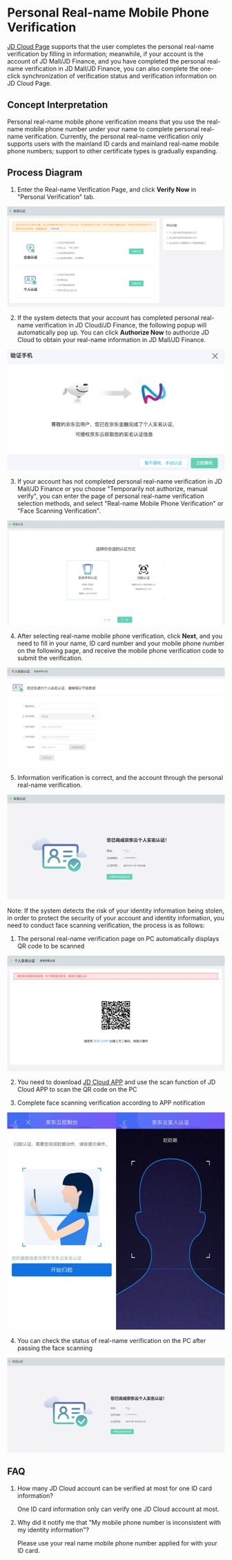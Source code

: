 # Personal Real-name Mobile Phone Verification
[JD Cloud Page](https://realname.jdcloud.com/account/verify) supports that the user completes the personal real-name verification by filling in information; meanwhile, if your account is the account of JD Mall/JD Finance, and you have completed the personal real-name verification in JD Mall/JD Finance, you can also complete the one-click synchronization of verification status and verification information on JD Cloud Page.
## Concept Interpretation
Personal real-name mobile phone verification means that you use the real-name mobile phone number under your name to complete personal real-name verification. Currently, the personal real-name verification only supports users with the mainland ID cards and mainland real-name mobile phone numbers; support to other certificate types is gradually expanding.

## Process Diagram
1. Enter the Real-name Verification Page, and click **Verify Now** in "Personal Verification" tab.

![](../../../../image/User/personal/%E9%A6%96%E9%A1%B5.png)

2. If the system detects that your account has completed personal real-name verification in JD Cloud/JD Finance, the following popup will automatically pop up. You can click **Authorize Now** to authorize JD Cloud to obtain your real-name information in JD Mall/JD Finance.

![](../../../../image/User/personal/%E7%AB%8B%E5%8D%B3%E6%8E%88%E6%9D%83.png)

3. If your account has not completed personal real-name verification in JD Mall/JD Finance or you choose "Temporarily not authorize, manual verify", you can enter the page of personal real-name verification selection methods, and select "Real-name Mobile Phone Verification" or "Face Scanning Verification".

![](../../../../image/User/face/%E9%80%89%E6%8B%A9%E6%89%8B%E6%9C%BA%E5%AE%9E%E5%90%8D.png)


4. After selecting real-name mobile phone verification, click **Next**, and you need to fill in your name, ID card number and your mobile phone number on the following page, and receive the mobile phone verification code to submit the verification.

![](../../../../image/User/personal/%E5%A1%AB%E5%86%991.png)


5. Information verification is correct, and the account through the personal real-name verification.

![](../../../../image/User/personal/%E8%AE%A4%E8%AF%81%E6%88%90%E5%8A%9F.png)


Note: If the system detects the risk of your identity information being stolen, in order to protect the security of your account and identity information, you need to conduct face scanning verification, the process is as follows:


1. The personal real-name verification page on PC automatically displays QR code to be scanned

![](../../../../image/User/personal/%E4%BA%8C%E7%BB%B4%E7%A0%8111.jpg)

2. You need to download [JD Cloud APP](https://console.jdcloud.com/download) and use the scan function of JD Cloud APP to scan the QR code on the PC

3. Complete face scanning verification according to APP notification

![](../../../../image/User/personal/%E6%89%AB%E8%84%B8.jpg)

4. You can check the status of real-name verification on the PC after passing the face scanning

![](../../../../image/User/face/%E5%AE%8C%E6%88%90.png)



## FAQ

1. How many JD Cloud account can be verified at most for one ID card information?

   One ID card information only can verify one JD Cloud account at most.

2. Why did it notify me that "My mobile phone number is inconsistent with my identity information"?

   Please use your real name mobile phone number applied for with your ID card.


